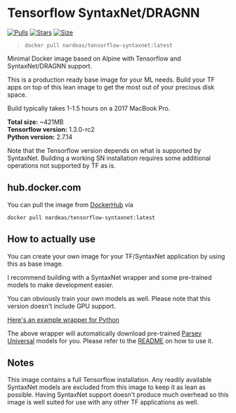 # Tensorflow SyntaxNet/DRAGNN

[![Pulls](https://img.shields.io/docker/pulls/nardeas/tensorflow-syntaxnet.svg?style=flat-square)](https://img.shields.io/docker/pulls/nardeas/tensorflow-syntaxnet.svg?style=flat-square)
[![Stars](https://img.shields.io/docker/stars/nardeas/tensorflow-syntaxnet.svg?style=flat-square)](https://img.shields.io/docker/stars/nardeas/tensorflow-syntaxnet.svg?style=flat-square)
[![Size](https://img.shields.io/imagelayers/image-size/nardeas/tensorflow-syntaxnet/latest.svg?style=flat-square)](https://img.shields.io/imagelayers/image-size/nardeas/tensorflow-syntaxnet/latest.svg?style=flat-square)

> `docker pull nardeas/tensorflow-syntaxnet:latest`

Minimal Docker image based on Alpine with Tensorflow and SyntaxNet/DRAGNN support.

This is a production ready base image for your ML needs. Build your TF apps on top of this lean image to get the most out of your precious disk space.

Build typically takes 1-1.5 hours on a 2017 MacBook Pro.

**Total size:** ~421MB  
**Tensorflow version:** 1.3.0-rc2  
**Python version:** 2.7.14

Note that the Tensorflow version depends on what is supported by SyntaxNet. Building a working SN installation requires some additional operations not supported by TF as is.

## hub.docker.com

You can pull the image from [DockerHub](https://hub.docker.com/r/nardeas/ssh-agent/) via

```
docker pull nardeas/tensorflow-syntaxnet:latest
```

## How to actually use

You can create your own image for your TF/SyntaxNet application by using this as base image.

I recommend building with a SyntaxNet wrapper and some pre-trained models to make development easier.

You can obviously train your own models as well. Please note that this version doesn't include GPU support.

[Here's an example wrapper for Python](https://github.com/short-edition/syntaxnet-wrapper)

The above wrapper will automatically download pre-trained [Parsey Universal](https://github.com/tensorflow/models/blob/master/research/syntaxnet/g3doc/universal.md) models for you. Please refer to the [README](https://github.com/short-edition/syntaxnet-wrapper/blob/master/README.md) on how to use it.

## Notes

This image contains a full Tensorflow installation. Any readily available SyntaxNet models are excluded from this image to keep it as lean as possible. Having SyntaxNet support doesn't produce much overhead so this image is well suited for use with any other TF applications as well.
